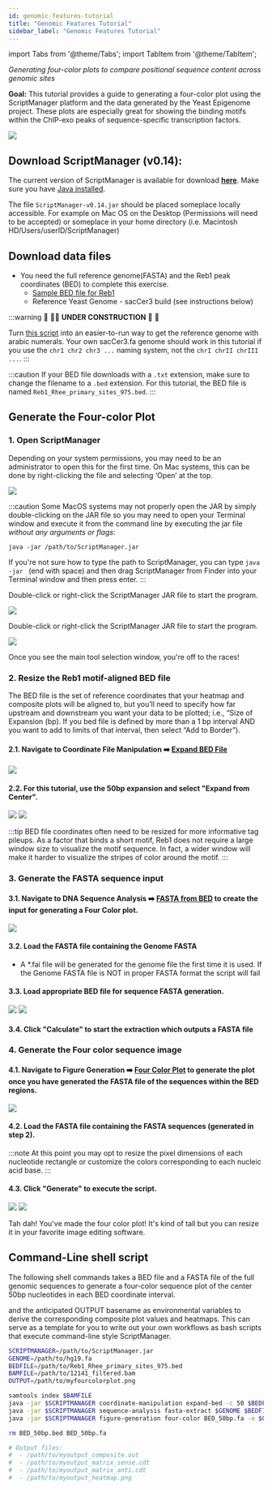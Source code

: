 ```yaml
---
id: genomic-features-tutorial
title: "Genomic Features Tutorial"
sidebar_label: "Genomic Features Tutorial"
---
```


import Tabs from '@theme/Tabs';
import TabItem from '@theme/TabItem';

_Generating four-color plots to compare positional sequence content across genomic sites_

**Goal:** This tutorial provides a guide to generating a four-color plot using the ScriptManager platform and the data generated by the Yeast Epigenome project. These plots are especially great for showing the binding motifs within the ChIP-exo peaks of sequence-specific transcription factors.

<div class="tutorial-img-flow-container">
  <img src={require('./img/Reb1_Rhee_primary_sites_975_50bp.png').default} style={{width:10+'%',}}/>
</div>

## Download ScriptManager (v0.14):
The current version of ScriptManager is available for download **[here][github-v14]**. Make sure you have [Java installed][java-install].

The file `ScriptManager-v0.14.jar` should be placed someplace locally accessible. For example on Mac OS on the Desktop (Permissions will need to be accepted) or someplace in your home directory (i.e. Macintosh HD/Users/userID/ScriptManager)

## Download data files

+ You need the full reference genome(FASTA) and the Reb1 peak coordinates (BED) to complete this exercise.
  + [Sample BED file for Reb1][testdata-reb1-bed]
  + Reference Yeast Genome - sacCer3 build (see instructions below)

:::warning
🚧 👷‍♀️ **UNDER CONSTRUCTION** 👷‍ 🚧

Turn [this script][saccer3-fasta] into an easier-to-run way to get the reference genome with arabic numerals. Your own sacCer3.fa genome should work in this tutorial if you use the `chr1 chr2 chr3 ...` naming system, not the `chrI chrII chrIII ...`.
:::

:::caution
If your BED file downloads with a `.txt` extension, make sure to change the filename to a `.bed` extension. For this tutorial, the BED file is named `Reb1_Rhee_primary_sites_975.bed`.
:::

## Generate the Four-color Plot


### 1. Open ScriptManager

<Tabs>
  <TabItem value="macos" label="MacOS" default>

Depending on your system permissions, you may need to be an administrator to open this for the first time. On Mac systems, this can be done by right-clicking the file and selecting ‘Open’ at the top.

<div class="tutorial-img-flow-container">
  <img src={require('/static/md-img/General/MacOpenSM.png').default} style={{width:40+'%',border:'solid 1px'}} />
</div>

:::caution
Some MacOS systems may not properly open the JAR by simply double-clicking on the JAR file so you may need to open your Terminal window and execute it from the command line by executing the jar file *without any arguments or flags*:

```
java -jar /path/to/ScriptManager.jar
```

If you're not sure how to type the path to ScriptManager, you can type `java -jar ` (end with space) and then drag ScriptManager from Finder into your Terminal window and then press enter.
:::

  </TabItem>
  <TabItem value="linux" label="Linux">

Double-click or right-click the ScriptManager JAR file to start the program.

<div class="tutorial-img-flow-container">
  <img src={require('/static/md-img/General/LinuxOpenSM.png').default} style={{width:40+'%',border:'solid 1px'}} />
</div>


  </TabItem>
  <TabItem value="windows" label="Windows">

Double-click or right-click the ScriptManager JAR file to start the program.

<div class="tutorial-img-flow-container">
  <img src={require('/static/md-img/General/WindowsOpenSM.png').default} style={{width:40+'%',border:'solid 1px'}} />
</div>


  </TabItem>
</Tabs>

Once you see the main tool selection window, you're off to the races!

### 2. Resize the Reb1 motif-aligned BED file
The BED file is the set of reference coordinates that your heatmap and composite plots will be aligned to, but you’ll need to specify how far upstream and downstream you want your data to be plotted; i.e., “Size of Expansion (bp). If you bed file is defined by more than a 1 bp interval AND you want to add to limits of that interval, then select  “Add to Border”).

#### 2.1. Navigate to Coordinate File Manipulation ➡️ [__Expand BED File__][expand-bed]

<div class="tutorial-img-flow-container">
  <img src={require('./img/maingui-expandbed.png').default} style={{width:60+'%',}}/>
</div>


#### 2.2. For this tutorial, use the 50bp expansion and select "Expand from Center".

<div class="tutorial-img-flow-container">
  <img src={require('./img/gui-expandbed50.png').default} style={{width:60+'%',}}/>
  <i class="fa-solid fa-arrow-right fa-lg"></i>
  <img src={require('./img/gui-expandbed-complete.png').default} style={{width:30+'%',}}/>
</div>

:::tip
BED file coordinates often need to be resized for more informative tag pileups. As a factor that binds a short motif, Reb1 does not require a large window size to visualize the motif sequence. In fact, a wider window will make it harder to visualize the stripes of color around the motif.
:::

### 3. Generate the FASTA sequence input

#### 3.1. Navigate to DNA Sequence Analysis ➡️ [__FASTA from BED__][fasta-extract] to create the input for generating a Four Color plot.

<div class="tutorial-img-flow-container">
  <img src={require('./img/maingui-extractfasta.png').default} style={{width:60+'%',}} />
</div>


#### 3.2. Load the FASTA file containing the Genome FASTA
  + A \*.fai file will be generated for the genome file the first time it is used. If the Genome FASTA file is NOT in proper FASTA format the script will fail

#### 3.3. Load appropriate BED file for sequence FASTA generation.

<div class="tutorial-img-flow-container">
  <img src={require('./img/gui-extractfasta.png').default} style={{width:60+'%',}} />
  <i class="fa-solid fa-arrow-right fa-lg"></i>
  <img src={require('./img/gui-extractfasta-complete.png').default} style={{width:40+'%',}}/>
</div>

#### 3.4. Click "Calculate" to start the extraction which outputs a FASTA file

### 4. Generate the Four color sequence image

#### 4.1. Navigate to Figure Generation ➡️ [__Four Color Plot__][four-color] to generate the plot once you have generated the FASTA file of the sequences within the BED regions.

<div class="tutorial-img-flow-container">
  <img src={require('./img/maingui-fourcolor.png').default} style={{width:60+'%',}} />
</div>

#### 4.2. Load the FASTA file containing the FASTA sequences (generated in step 2).

:::note
At this point you may opt to resize the pixel dimensions of each nucleotide rectangle or customize the colors corresponding to each nucleic acid base.
:::


#### 4.3. Click "Generate" to execute the script.

<div class="tutorial-img-flow-container">
  <img src={require('./img/gui-fourcolor.png').default} style={{width:60+'%',}} />
  <i class="fa-solid fa-arrow-right fa-lg"></i>
  <img src={require('./img/Reb1_Rhee_primary_sites_975_50bp.png').default} style={{width:15+'%'}}/>
</div>

Tah dah! You've made the four color plot! It's kind of tall but you can resize it in your favorite image editing software.


## Command-Line shell script

The following shell commands takes a BED file and a FASTA file of the full genomic sequences to generate a four-color sequence plot of the center 50bp nucleotides in each BED coordinate interval.


 and the anticipated OUTPUT basename as environmental variables to derive the corresponding composite plot values and heatmaps. This can serve as a template for you to write out your own workflows as bash scripts that execute command-line style ScriptManager.

```bash
SCRIPTMANAGER=/path/to/ScriptManager.jar
GENOME=/path/to/hg19.fa
BEDFILE=/path/to/Reb1_Rhee_primary_sites_975.bed
BAMFILE=/path/to/12141_filtered.bam
OUTPUT=/path/to/myfourcolorplot.png

samtools index $BAMFILE
java -jar $SCRIPTMANAGER coordinate-manipulation expand-bed -c 50 $BEDFILE -o BED_50bp.bed
java -jar $SCRIPTMANAGER sequence-analysis fasta-extract $GENOME $BEDFILE -o BED_50bp.fa
java -jar $SCRIPTMANAGER figure-generation four-color BED_50bp.fa -o $OUTPUT

rm BED_50bp.bed BED_50bp.fa

# Output files:
#  - /path/to/myoutput_composite.out
#  - /path/to/myoutput_matrix_sense.cdt
#  - /path/to/myoutput_matrix_anti.cdt
#  - /path/to/myoutput_heatmap.png
```

[testdata-reb1-bed]:https://github.com/CEGRcode/2018-Rossi_GenomeResearch/blob/master/Fig1_Reb1/A.Reb1_Rhee_primary_sites_975.bed
[testdata-reb1-bam]:ftp://data1.commons.psu.edu/pub/commons/eberly/pughlab/yeast-epigenome-project/12141_YEP.zip
[saccer3-fasta]:https://github.com/CEGRcode/GenoPipe/blob/master/EpitopeID/utility_scripts/genome_data/download_sacCer3_Genome.sh
[noble2009]:https://journals.plos.org/ploscompbiol/article/file?id=10.1371/journal.pcbi.1000424&type=printable
[github-repo]:https://www.github.com/CEGRcode/scriptmanager
[github-v14]:https://github.com/CEGRcode/scriptmanager/releases/download/v0.14/ScriptManager-v0.14.jar
[ex-chipexo-bash]:https://www.github.com/CEGRcode/scriptmanager

[java-install]:/docs/#java

[bam-indexer]:/docs/bam-manipulation/bam-indexer.md
[expand-bed]:/docs/coordinate-manipulation/expand-bed.md
[tag-pileup]:/docs/read-analysis/tag-pileup.md
[heatmap]:/docs/figure-generation/heatmap.md
[merge-heatmap]:/docs/figure-generation/merge-heatmap.md
[fasta-extract]:/docs/sequence-analysis/fasta-extract.md
[four-color]:/docs/figure-generation/four-color.md
